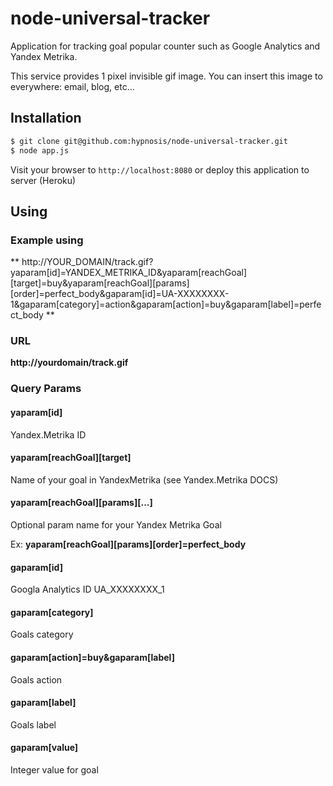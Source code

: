 # node-universal-tracker

Application for tracking goal popular counter such as Google Analytics and Yandex Metrika.

This service provides 1 pixel invisible gif image. You can insert this image to everywhere: email, blog, etc...


## Installation

```sh
$ git clone git@github.com:hypnosis/node-universal-tracker.git
$ node app.js
```

Visit your browser to `http://localhost:8080` or deploy this application to server (Heroku)


## Using


### Example using
**
http://YOUR_DOMAIN/track.gif?yaparam[id]=YANDEX_METRIKA_ID&yaparam[reachGoal][target]=buy&yaparam[reachGoal][params][order]=perfect_body&gaparam[id]=UA-XXXXXXXX-1&gaparam[category]=action&gaparam[action]=buy&gaparam[label]=perfect_body
**

### URL

**http://yourdomain/track.gif**

### Query Params

#### yaparam[id]

Yandex.Metrika ID

#### yaparam[reachGoal][target]

Name of your goal in YandexMetrika (see Yandex.Metrika DOCS)

#### yaparam[reachGoal][params][...]

Optional param name for your Yandex Metrika Goal

Ex: **yaparam[reachGoal][params][order]=perfect_body**


#### gaparam[id]

Googla Analytics ID
UA_XXXXXXXX_1


#### gaparam[category]

Goals category

#### gaparam[action]=buy&gaparam[label]

Goals action

#### gaparam[label]

Goals label


#### gaparam[value]

Integer value for goal


